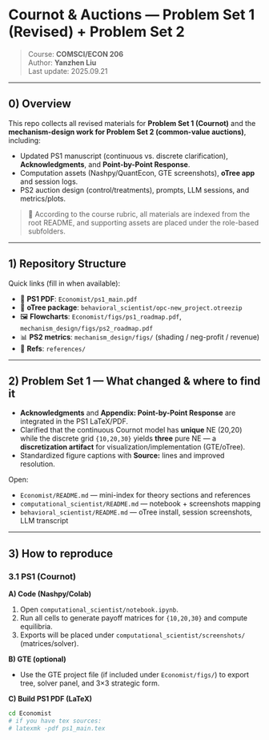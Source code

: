 # Cournot & Auctions — Problem Set 1 (Revised) + Problem Set 2

> Course: **COMSCI/ECON 206**  
> Author: **Yanzhen Liu**  
> Last update: 2025.09.21 
---

## 0) Overview

This repo collects all revised materials for **Problem Set 1 (Cournot)** and the **mechanism-design work for Problem Set 2 (common-value auctions)**, including:
- Updated PS1 manuscript (continuous vs. discrete clarification), **Acknowledgments**, and **Point-by-Point Response**.
- Computation assets (Nashpy/QuantEcon, GTE screenshots), **oTree app** and session logs.
- PS2 auction design (control/treatments), prompts, LLM sessions, and metrics/plots.

> 📌 According to the course rubric, all materials are indexed from the root README, and supporting assets are placed under the role-based subfolders.

---

## 1) Repository Structure


Quick links (fill in when available):
- 📄 **PS1 PDF**: `Economist/ps1_main.pdf`  
- 🧩 **oTree package**: `behavioral_scientist/opc-new_project.otreezip`  
- 🖼 **Flowcharts**: `Economist/figs/ps1_roadmap.pdf`, `mechanism_design/figs/ps2_roadmap.pdf`  
- 📊 **PS2 metrics**: `mechanism_design/figs/` (shading / neg-profit / revenue)  
- 🧾 **Refs**: `references/` 

---

## 2) Problem Set 1 — What changed & where to find it

- **Acknowledgments** and **Appendix: Point-by-Point Response** are integrated in the PS1 LaTeX/PDF.  
- Clarified that the continuous Cournot model has **unique** NE (20,20) while the discrete grid `{10,20,30}` yields **three** pure NE — a **discretization artifact** for visualization/implementation (GTE/oTree).  
- Standardized figure captions with **Source:** lines and improved resolution.

Open:
- `Economist/README.md` — mini-index for theory sections and references  
- `computational_scientist/README.md` — notebook + screenshots mapping  
- `behavioral_scientist/README.md` — oTree install, session screenshots, LLM transcript

---

## 3) How to reproduce

### 3.1 PS1 (Cournot)

**A) Code (Nashpy/Colab)**
1. Open `computational_scientist/notebook.ipynb`.  
2. Run all cells to generate payoff matrices for `{10,20,30}` and compute equilibria.  
3. Exports will be placed under `computational_scientist/screenshots/` (matrices/solver).

**B) GTE (optional)**
- Use the GTE project file (if included under `Economist/figs/`) to export tree, solver panel, and 3×3 strategic form.

**C) Build PS1 PDF (LaTeX)**
```bash
cd Economist
# if you have tex sources:
# latexmk -pdf ps1_main.tex
